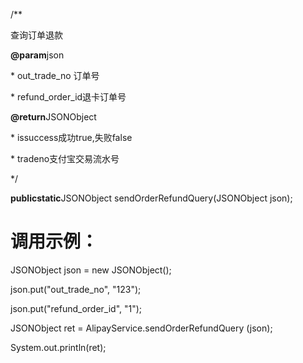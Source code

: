 /\*\*

查询订单退款

**@param**json

\*  out\_trade\_no 订单号

\* refund\_order\_id退卡订单号

**@return**JSONObject

\*  issuccess成功true,失败false

\*  tradeno支付宝交易流水号

\*/

**publicstatic**JSONObject sendOrderRefundQuery\(JSONObject json\);

# **调用示例：**

JSONObject json = new JSONObject\(\);

json.put\("out\_trade\_no", "123"\);

json.put\("refund\_order\_id", "1"\);

JSONObject ret = AlipayService.sendOrderRefundQuery \(json\);

System.out.println\(ret\);


